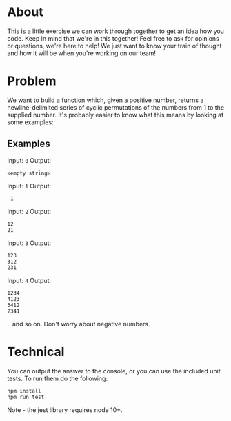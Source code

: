 # About
This is a little exercise we can work through together to get an idea how you code. Keep in mind that we're in this together! Feel free to ask for opinions or questions, we're here to help! We just want to know your train of thought and how it will be when you're working on our team!

# Problem

We want to build a function which, given a positive number, returns a newline-delimited series of cyclic permutations of the numbers from 1 to the supplied number. It's probably easier to know what this means by looking at some examples:

## Examples
Input: `0`
Output: 
```
<empty string>
```

Input: `1`
Output: 
 ```
  1
 ```

 Input: `2`
 Output:
 ```
 12
 21
 ```

 Input: `3`
 Output:
 ```
 123
 312
 231
 ```

 Input: `4`
 Output: 
 ```
 1234
 4123
 3412
 2341
 ```

.. and so on. Don't worry about negative numbers.

# Technical 
You can output the answer to the console, or you can use the included unit tests. To run them do the following:
```
npm install
npm run test
```
Note - the jest library requires node 10+. 



